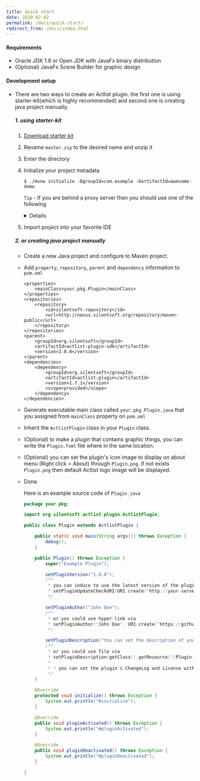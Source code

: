 ```yaml
---
title: Quick start
date: 2020-02-02
permalink: /docs/quick-start/
redirect_from: /docs/index.html
---
```


#### Requirements

* Oracle JDK 1.8 or Open JDK with JavaFx binary distribution
* (Optional) JavaFx Scene Builder for graphic design

#### Development setup

* There are two ways to create an Actlist plugin. the first one is using starter-kit(which is highly recommended) and second one is creating java project manually.

  ##### 1. using starter-kit
    1. [Download starter kit](https://github.com/silentsoft/actlist-plugin-starter-kit/archive/master.zip)
    2. Rename `master.zip` to the desired name and unzip it
    3. Enter the directory
    4. Initialize your project metadata
       ```
       $ ./mvnw initialize -DgroupId=com.example -DartifactId=awesome-demo
       ```
       `Tip` - If you are behind a proxy server then you should use one of the following
       <details markdown="1"><summary>Details</summary>

       - Windows
         ```
         $ set MAVEN_OPTS=-Dhttps.proxyHost=10.20.30.40 -Dhttps.proxyPort=8080
         $ mvnw initialize -DgroupId=com.example -DartifactId=awesome-demo
         ```
       - Mac | Linux
         ```
         $ export MAVEN_OPTS=-Dhttps.proxyHost=10.20.30.40 -Dhttps.proxyPort=8080
         $ ./mvnw initialize -DgroupId=com.example -DartifactId=awesome-demo
         ```
       - `Note` - The proxy host `10.20.30.40` and proxy port `8080` is up to you.

       </details>
    5. Import project into your favorite IDE

  ##### 2. or creating java project manually
    * Create a new Java project and configure to Maven project.
    * Add `property`, `repository`, `parent` and `dependency` information to `pom.xml`
      ```
      <properties>
          <mainClass>your.pkg.Plugin</mainClass>
      </properties>
      <repositories>
          <repository>
              <id>silentsoft-repository</id>
              <url>http://nexus.silentsoft.org/repository/maven-public</url>
          </repository>
      </repositories>
      <parent>
          <groupId>org.silentsoft</groupId>
          <artifactId>actlist-plugin-sdk</artifactId>
          <version>2.0.0</version>
      </parent>
      <dependencies>
          <dependency>
              <groupId>org.silentsoft</groupId>
              <artifactId>actlist-plugin</artifactId>
              <version>1.7.1</version>
              <scope>provided</scope>
          </dependency>
      </dependencies>
      ```
    * Generate executable main class called `your.pkg.Plugin.java` that you assigned from `mainClass` property on `pom.xml`
    * Inherit the `ActlistPlugin` class in your `Plugin` class.
    * (Optional) to make a plugin that contains graphic things, you can write the `Plugin.fxml` file where in the same location.
    * (Optional) you can set the plugin's icon image to display on about menu (Right click > About) through `Plugin.png`. if not exists `Plugin.png` then default Actlist logo image will be displayed.
    * Done.
      
      Here is an example source code of `Plugin.java`
      ```java
      package your.pkg;
      
      import org.silentsoft.actlist.plugin.ActlistPlugin;
      
      public class Plugin extends ActlistPlugin {
      
          public static void main(String args[]) throws Exception {
              debug();
          }
      
          public Plugin() throws Exception {
              super("Example Plugin");
      
              setPluginVersion("1.0.0");
              /**
               * you can induce to use the latest version of the plugin to your users via
               * setPluginUpdateCheckURI(URI.create("http://your-server.name"));
               */
      
              setPluginAuthor("John Doe");
              /**
               * or you could use hyper-link via
               * setPluginAuthor("John Doe", URI.create("https://github.com/your-github-account/"));
               */
      
              setPluginDescription("You can set the description of your plugin");
              /**
               * or you could use file via
               * setPluginDescription(getClass().getResource("/Plugin.description").toURI());
               *
               * ! you can set the plugin's ChangeLog and License with same way
               */
          }
      
          @Override
          protected void initialize() throws Exception {
              System.out.println("#initialize");
          }
      
          @Override
          public void pluginActivated() throws Exception {
              System.out.println("#pluginActivated");
          }
      
          @Override
          public void pluginDeactivated() throws Exception {
              System.out.println("#pluginDeactivated");
          }
      
      }
      ```

